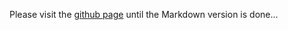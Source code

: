 Please visit the [github page](https://psyklon-project.github.io/PHP-Gradient/) until the Markdown version is done...